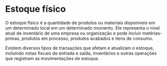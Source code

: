 # Estoque físico

O estoque físico é a quantidade de produtos ou materiais disponíveis em um determinado local em um determinado momento. Ele representa o nível atual de inventário de uma empresa ou organização e pode incluir matérias-primas, produtos em processo, produtos acabados e itens de consumo.

Existem diversos tipos de transações que afetam e atualizam o estoque, incluindo notas fiscais de entrada e saída, inventários e outras operações que registram as movimentações de estoque.